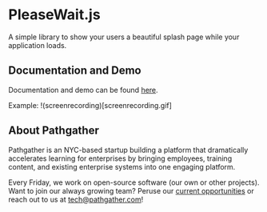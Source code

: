 PleaseWait.js
===========
A simple library to show your users a beautiful splash page while your application loads.

Documentation and Demo
---------------------
Documentation and demo can be found [here](http://pathgather.github.io/please-wait/).

Example: 
!(screenrecording)[screenrecording.gif]

About Pathgather
---------------------
Pathgather is an NYC-based startup building a platform that dramatically accelerates learning for enterprises by bringing employees, training content, and existing enterprise systems into one engaging platform.

Every Friday, we work on open-source software (our own or other projects). Want to join our always growing team? Peruse our [current opportunities](http://www.pathgather.com/jobs/) or reach out to us at <tech@pathgather.com>!
